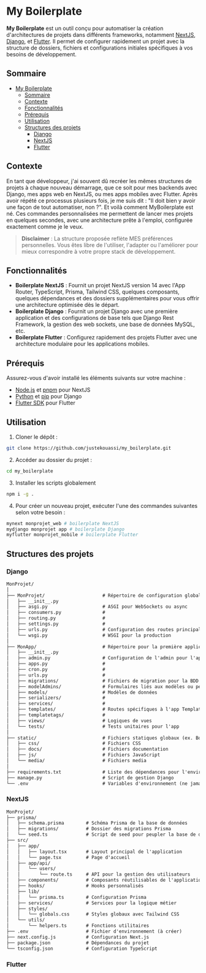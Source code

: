 # My Boilerplate

**My Boilerplate** est un outil conçu pour automatiser la création d'architectures de projets dans différents frameworks, notamment [NextJS](https://nextjs.org), [Django](https://www.djangoproject.com), et [Flutter](https://flutter.dev). Il permet de configurer rapidement un projet avec la structure de dossiers, fichiers et configurations initiales spécifiques à vos besoins de développement.

## Sommaire

- [My Boilerplate](#my-boilerplate)
	- [Sommaire](#sommaire)
	- [Contexte](#contexte)
	- [Fonctionnalités](#fonctionnalités)
	- [Prérequis](#prérequis)
	- [Utilisation](#utilisation)
	- [Structures des projets](#structures-des-projets)
		- [Django](#django)
		- [NextJS](#nextjs)
		- [Flutter](#flutter)

## Contexte

En tant que développeur, j'ai souvent dû recréer les mêmes structures de projets à chaque nouveau démarrage, que ce soit pour mes backends avec Django, mes apps web en NextJS, ou mes apps mobiles avec Flutter. Après avoir répété ce processus plusieurs fois, je me suis dit : "Il doit bien y avoir une façon de tout automatiser, non ?". Et voilà comment MyBoilerplate est né. Ces commandes personnalisées me permettent de lancer mes projets en quelques secondes, avec une architecture prête à l'emploi, configurée exactement comme je le veux.

> **Disclaimer** : La structure proposée reflète MES préférences personnelles. Vous êtes libre de l'utiliser, l'adapter ou l'améliorer pour mieux correspondre à votre propre stack de développement.

## Fonctionnalités

- **Boilerplate NextJS** : Fournit un projet NextJS version 14 avec l'App Router, TypeScript, Prisma, Tailwind CSS, quelques composants, quelques dépendances et des dossiers supplémentaires pour vous offrir une architecture optimisée dès le départ.
- **Boilerplate Django** : Fournit un projet Django avec une première application et des configurations de base tels que Django Rest Framework, la gestion des web sockets, une base de données MySQL, etc.
- **Boilerplate Flutter** : Configurez rapidement des projets Flutter avec une architecture modulaire pour les applications mobiles.

## Prérequis

Assurez-vous d'avoir installé les éléments suivants sur votre machine :

- [Node.js](https://nodejs.org) et [pnpm](https://pnpm.io) pour NextJS
- [Python](https://www.python.org) et [pip](https://pip.pypa.io/en/stable) pour Django
- [Flutter SDK](https://flutter.dev/docs/get-started/install) pour Flutter

## Utilisation

1. Cloner le dépôt :

```sh
git clone https://github.com/justekouassi/my_boilerplate.git
```

2. Accéder au dossier du projet :

```sh
cd my_boilerplate
```

3. Installer les scripts globalement
```sh
npm i -g .
```

4. Pour créer un nouveau projet, exécuter l'une des commandes suivantes selon votre besoin :
```sh
mynext monprojet_web # boilerplate NextJS
mydjango monprojet app # boilerplate Django
myflutter monprojet_mobile # boilerplate Flutter
```

## Structures des projets

### Django

```txt
MonProjet/
│
├── MonProjet/                     # Répertoire de configuration globale
│   ├── __init__.py
│   ├── asgi.py                    # ASGI pour WebSockets ou async
│   ├── consumers.py               # 
│   ├── routing.py                 # 
│   ├── settings.py                # 
│   ├── urls.py                    # Configuration des routes principales
│   └── wsgi.py                    # WSGI pour la production
│
├── MonApp/                        # Répertoire pour la première application
│   ├── __init__.py
│   ├── admin.py                   # Configuration de l'admin pour l'app
│   ├── apps.py                    # 
│   ├── cron.py                    # 
│   ├── urls.py                    # 
│   ├── migrations/                # Fichiers de migration pour la BDD
│   ├── modelAdmins/               # Formulaires liés aux modèles ou personnalisés
│   ├── models/                    # Modèles de données
│   ├── serializers/               # 
│   ├── services/                  # 
│   ├── templates/                 # Routes spécifiques à l'app Templates spécifiques à l'app
│   ├── templatetags/              # 
│   ├── views/                     # Logiques de vues
│   └── tests/                     # Tests unitaires pour l'app
│
├── static/                        # Fichiers statiques globaux (ex. Bootstrap, JS)
│   ├── css/                       # Fichiers CSS
│   ├── docs/                      # Fichiers documentation
│   ├── js/                        # Fichiers JavaScript
│   └── media/                     # Fichiers media
│
├── requirements.txt               # Liste des dépendances pour l'environnement virtuel
├── manage.py                      # Script de gestion Django
└── .env                           # Variables d'environnement (ne jamais inclure dans Git)
```

### NextJS

```txt
MonProjet/
├── prisma/
│   ├── schema.prisma        # Schéma Prisma de la base de données
│   ├── migrations/          # Dossier des migrations Prisma
│   └── seed.ts              # Script de seed pour peupler la base de données
├── src/
│   ├── app/
│   │   ├── layout.tsx       # Layout principal de l'application
│   │   └── page.tsx         # Page d'accueil
│   ├── app/api/
│   │   └── users/
│   │       └── route.ts     # API pour la gestion des utilisateurs
│   ├── components/          # Composants réutilisables de l'application
│   ├── hooks/               # Hooks personnalisés
│   ├── lib/
│   │   └── prisma.ts        # Configuration Prisma
│   ├── services/            # Services pour la logique métier
│   ├── styles/
│   │   └── globals.css      # Styles globaux avec Tailwind CSS
│   └── utils/
│       └── helpers.ts       # Fonctions utilitaires
├── .env                     # Fichier d'environnement (à créer)
├── next.config.js           # Configuration Next.js
├── package.json             # Dépendances du projet
└── tsconfig.json            # Configuration TypeScript
```

### Flutter

```txt

```